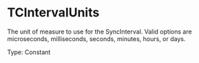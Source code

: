 # TCIntervalUnits

The unit of measure to use for the SyncInterval. Valid options are microseconds, milliseconds, seconds, minutes, hours, or days.

Type: Constant
